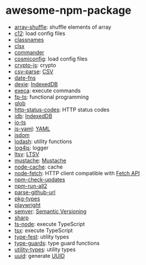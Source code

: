 # awesome-npm-package

- [array-shuffle](https://www.npmjs.com/package/array-shuffle): shuffle elements of array
- [c12](https://www.npmjs.com/package/c12): load config files
- [classnames](https://www.npmjs.com/package/classnames)
- [clsx](https://www.npmjs.com/package/clsx)
- [commander](https://www.npmjs.com/package/commander)
- [cosmiconfig](https://www.npmjs.com/package/cosmiconfig): load config files
- [crypto-js](https://www.npmjs.com/package/crypto-js): crypto
- [csv-parse](https://www.npmjs.com/package/csv-parse): [CSV](https://en.wikipedia.org/wiki/Comma-separated_values)
- [date-fns](https://www.npmjs.com/package/date-fns)
- [dexie](https://www.npmjs.com/package/dexie): [IndexedDB](https://developer.mozilla.org/en-US/docs/Web/API/IndexedDB_API)
- [execa](https://www.npmjs.com/package/execa): execute commands
- [fp-ts](https://www.npmjs.com/package/fp-ts): functional programming
- [glob](https://www.npmjs.com/package/glob)
- [http-status-codes](https://www.npmjs.com/package/http-status-codes): HTTP status codes
- [idb](https://www.npmjs.com/package/idb): [IndexedDB](https://developer.mozilla.org/en-US/docs/Web/API/IndexedDB_API)
- [io-ts](https://www.npmjs.com/package/io-ts)
- [js-yaml](https://www.npmjs.com/package/js-yaml): [YAML](https://yaml.org/)
- [jsdom](https://www.npmjs.com/package/jsdom)
- [lodash](https://www.npmjs.com/package/lodash): utility functions
- [log4js](https://www.npmjs.com/package/log4js): logger
- [ltsv](https://www.npmjs.com/package/ltsv): [LTSV](http://ltsv.org/)
- [mustache](https://www.npmjs.com/package/mustache): [Mustache](https://mustache.github.io/)
- [node-cache](https://www.npmjs.com/package/node-cache): cache
- [node-fetch](https://www.npmjs.com/package/node-fetch): HTTP client compatible with [Fetch API](https://developer.mozilla.org/en-US/docs/Web/API/Fetch_API)
- [npm-check-updates](https://www.npmjs.com/package/npm-check-updates)
- [npm-run-all2](https://www.npmjs.com/package/npm-run-all2)
- [parse-github-url](https://www.npmjs.com/package/parse-github-url)
- [pkg-types](https://www.npmjs.com/package/pkg-types)
- [playwright](https://www.npmjs.com/package/playwright)
- [semver](https://www.npmjs.com/package/semver): [Semantic Versioning](https://semver.org/)
- [sharp](https://www.npmjs.com/package/sharp)
- [ts-node](https://www.npmjs.com/package/ts-node): execute TypeScript
- [tsx](https://www.npmjs.com/package/tsx): execute TypeScript
- [type-fest](https://www.npmjs.com/package/type-fest): utility types
- [type-guards](https://www.npmjs.com/package/type-guards): type guard functions
- [utility-types](https://www.npmjs.com/package/utility-types): utility types
- [uuid](https://www.npmjs.com/package/uuid): generate [UUID](https://en.wikipedia.org/wiki/Universally_unique_identifier)
  
